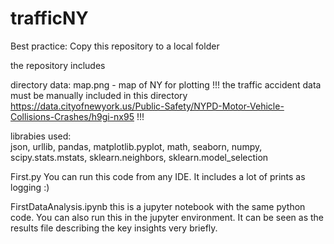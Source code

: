 # trafficNY


Best practice: Copy this repository to a local folder

the repository includes 

directory data:
  map.png - map of NY for plotting
  !!!
  the traffic accident data must be manually included in this directory
  https://data.cityofnewyork.us/Public-Safety/NYPD-Motor-Vehicle-Collisions-Crashes/h9gi-nx95
  !!!
  
  
librabies used:  
  json, 
  urllib,
  pandas,
  matplotlib.pyplot,
  math,
  seaborn,
  numpy,
  scipy.stats.mstats,
  sklearn.neighbors,
  sklearn.model_selection
 
 First.py
 You can run this code from any IDE. It includes a lot of prints as logging :) 
 
 FirstDataAnalysis.ipynb
 this is a jupyter notebook with the same python code. 
 You can also run this in the jupyter environment. 
 It can be seen as the results file describing the key insights very briefly.
 
 
 
 

